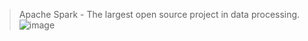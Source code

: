 > Apache Spark - The largest open source project in data processing.
![image](https://user-images.githubusercontent.com/32897934/119866711-b922b500-bf3a-11eb-8577-52b6c9ea9580.png)
